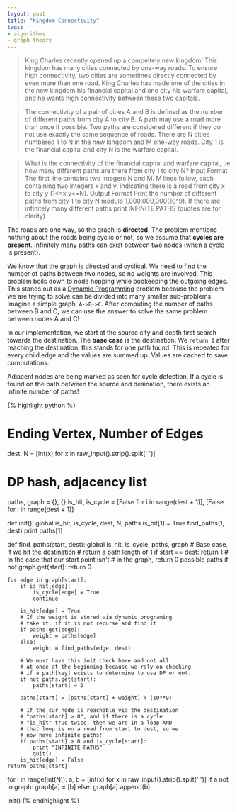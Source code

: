 ```yaml
---
layout: post
title: "Kingdom Connectivity"
tags:
- algorithms
- graph_theory
---
```


> King Charles recently opened up a compeltely new kingdom! This kingdom has many cities connected by one-way roads. To ensure high connectivity, two cities are sometimes directly connected by even more than one road. King Charles has made one of the cities in the new kingdom his financial capital and one city his warfare capital, and he wants high connectivity between these two capitals. 

> The connectivity of a pair of cities A and B is defined as the number of different paths from city A to city B. A path may use a road more than once if possible. Two paths are considered different if they do not use exactly the same sequence of roads. There are N cities numbered 1 to N in the new kingdom and M one-way roads. City 1 is the financial capital and city N is the warfare capital. 

> What is the connectivity of the financial capital and warfare capital, i.e how many different paths are there from city 1 to city N? Input Format The first line contains two integers N and M. M lines follow, each containing two integers x and y, indicating there is a road from city x to city y (1<=x,y<=N). Output Format Print the number of different paths from city 1 to city N modulo 1,000,000,000(10^9). If there are infinitely many different paths print INFINITE PATHS (quotes are for clarity).

The roads are one way, so the graph is **directed**. The problem mentions nothing about the roads being cyclic or not, so we assume that **cycles are present**. Infinitely many paths can exist between two nodes (when a cycle is present).

We know that the graph is directed and cyclical. We need to find the number of paths between two nodes, so no weights are involved. This problem boils down to node hopping while bookeeping the outgoing edges. This stands out as a <a href="http://en.wikipedia.org/wiki/Dynamic_programming">Dynamic Programming</a> problem because the problem we are trying to solve can be divided into many smaller sub-problems. Imagine a simple graph, `A->B->C`. After computing the number of paths between B and C,
we can use the answer to solve the same problem between nodes A and C! 

In our implementation, we start at the source city and depth first search towards the destination. The **base case** is the destination. We `return 1` after reaching the destination, this stands for one path found. This is repeated for every child edge and the values are summed up. Values are cached to save computations.

Adjacent nodes are being marked as seen for cycle detection. If a cycle is found on the path between the source and desination, there exists an infinite number of paths!

{% highlight python %}
# Ending Vertex, Number of Edges
dest, N = [int(x) for x in raw_input().strip().split(' ')]
# DP hash, adjacency list
paths, graph = {}, {}
is_hit, is_cycle  = [False for i in range(dest + 1)], [False for i in range(dest + 1)]

def init():
    global is_hit, is_cycle, dest, N, paths
    is_hit[1] = True
    find_paths(1, dest)
    print paths[1]

def find_paths(start, dest):
    global is_hit, is_cycle, paths, graph
    # Base case, if we hit the destination
    # return a path length of 1
    if start == dest: return 1
    # In the case that our start point isn't
    # in the graph, return 0 possible paths
    if not graph.get(start): return 0

    for edge in graph[start]:
        if is_hit[edge]:
            is_cycle[edge] = True
            continue

        is_hit[edge] = True
        # If the weight is stored via dynamic programing
        # take it, if it is not recurse and find it
        if paths.get(edge):
            weight = paths[edge]
        else:
            weight = find_paths(edge, dest)

        # We must have this init check here and not all
        # at once at the beginning because we rely on checking
        # if a path[key] exists to determine to use DP or not.
        if not paths.get(start):
            paths[start] = 0

        paths[start] = (paths[start] + weight) % (10**9)

        # If the cur node is reachable via the destination
        # "paths[start] > 0", and if there is a cycle
        # "is_hit" true twice, then we are in a loop AND
        # that loop is on a road from start to dest, so we
        # now have infinite paths!
        if paths[start] > 0 and is_cycle[start]:
            print "INFINITE PATHS"
            quit()
        is_hit[edge] = False
    return paths[start]

for i in range(int(N)):
    a, b = [int(x) for x in raw_input().strip().split(' ')]
    if a not in graph:
        graph[a] = [b]
    else:
        graph[a].append(b)

init()
{% endhighlight %}
